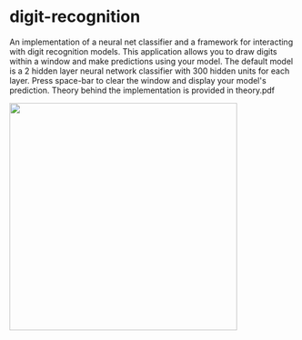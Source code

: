 # digit-recognition

An implementation of a neural net classifier and a framework for interacting with digit recognition models. 
This application allows you to draw digits within a window and make predictions using your model. The default model is a 
2 hidden layer neural network classifier with 300 hidden units for each layer. Press space-bar to clear the window and 
display your model's prediction. Theory behind the implementation is provided in theory.pdf

<img src='https://user-images.githubusercontent.com/46363213/86312245-2026d500-bbd7-11ea-95ba-2e7def61d469.PNG' height='400'>

